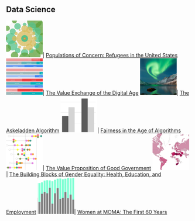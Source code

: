 ## Data Science

<img src="images/Picture36.png?raw=true" width = "100"/>| [Populations of Concern: Refugees in the United States](https://www.behance.net/gallery/87351527/Populations-of-Concern-Refugees-in-the-United-States?tracking_source=project_owner_other_projects)
<img src="images/Picture22.png?raw=true" width = "100"/>| [The Value Exchange of the Digital Age](https://medium.com/berkeleyischool/the-value-exchange-of-the-digital-age-9d44ddd2d0c0)
<img src="images/Picture23.png?raw=true" width = "100"/>| [The Askeladden Algorithm](https://github.com/annacjacobson/207_FinalProject_Askeladden)
<img src="images/Picture24.png?raw=true" width = "100"/>| [Fairness in the Age of Algorithms](https://medium.com/berkeleyischool/fairness-in-the-age-of-algorithms-feb11c56a709)
<img src="images/Picture25.png?raw=true" width = "100"/>| [The Value Proposition of Good Government](https://www.behance.net/gallery/76704737/WDVP-2019-The-Value-Proposition-of-Good-Government)
<img src="images/Picture26.png?raw=true" width = "100"/>| [The Building Blocks of Gender Equality: Health, Education, and Employment](https://datastudio.google.com/u/0/reporting/1tlqT8tm00MX9md_f4DitMSVqWbk-6oK0)
<img src="images/Picture27.png?raw=true" width = "100"/>| [Women at MOMA: The First 60 Years](https://medium.com/berkeleyischool/women-at-moma-the-first-60-years-383d6b98f4f)
